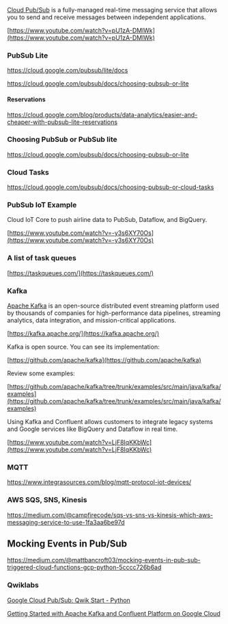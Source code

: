 

[Cloud Pub/Sub](https://cloud.google.com/pubsub/docs)   is a fully-managed real-time messaging service that allows you to send and receive messages between independent applications.





[https://www.youtube.com/watch?v=pU1zA-DMlWk](https://www.youtube.com/watch?v=pU1zA-DMlWk)

### PubSub Lite

https://cloud.google.com/pubsub/lite/docs

https://cloud.google.com/pubsub/docs/choosing-pubsub-or-lite

#### Reservations

https://cloud.google.com/blog/products/data-analytics/easier-and-cheaper-with-pubsub-lite-reservations

### Choosing PubSub or PubSub lite

https://cloud.google.com/pubsub/docs/choosing-pubsub-or-lite


### Cloud Tasks

https://cloud.google.com/pubsub/docs/choosing-pubsub-or-cloud-tasks

### PubSub  IoT Example

Cloud IoT Core to push airline data to PubSub, Dataflow, and BigQuery.

[https://www.youtube.com/watch?v=-y3s6XY70Os](https://www.youtube.com/watch?v=-y3s6XY70Os)


### A list of task queues

[https://taskqueues.com/](https://taskqueues.com/)


### Kafka

[Apache Kafka](https://kafka.apache.org/) is an open-source distributed event streaming platform used by thousands of companies for high-performance data pipelines, streaming analytics, data integration, and mission-critical applications.

[https://kafka.apache.org/](https://kafka.apache.org/)

Kafka is open source. You can see its implementation: 

[https://github.com/apache/kafka](https://github.com/apache/kafka)

Review some  examples:

[https://github.com/apache/kafka/tree/trunk/examples/src/main/java/kafka/examples](https://github.com/apache/kafka/tree/trunk/examples/src/main/java/kafka/examples)

Using Kafka and Confluent allows customers to integrate legacy systems and Google services like BigQuery and Dataflow in real time. 

[https://www.youtube.com/watch?v=LjF8IqKKbWc](https://www.youtube.com/watch?v=LjF8IqKKbWc)

### MQTT

https://www.integrasources.com/blog/mqtt-protocol-iot-devices/

### AWS SQS, SNS, Kinesis

https://medium.com/@campfirecode/sqs-vs-sns-vs-kinesis-which-aws-messaging-service-to-use-1fa3aa6be97d

## Mocking Events in Pub/Sub

https://medium.com/@mattbancroft03/mocking-events-in-pub-sub-triggered-cloud-functions-gcp-python-5cccc726b6ad

### Qwiklabs

[Google Cloud Pub/Sub: Qwik Start - Python](https://www.qwiklabs.com/focuses/2775?catalog_rank=%7B%22rank%22%3A4%2C%22num_filters%22%3A0%2C%22has_search%22%3Atrue%7D&parent=catalog&search_id=7524031)



[Getting Started with Apache Kafka and Confluent Platform on Google Cloud](https://www.qwiklabs.com/quests/145?catalog_rank=%7B%22rank%22%3A1%2C%22num_filters%22%3A1%2C%22has_search%22%3Atrue%7D&search_id=7467576)

